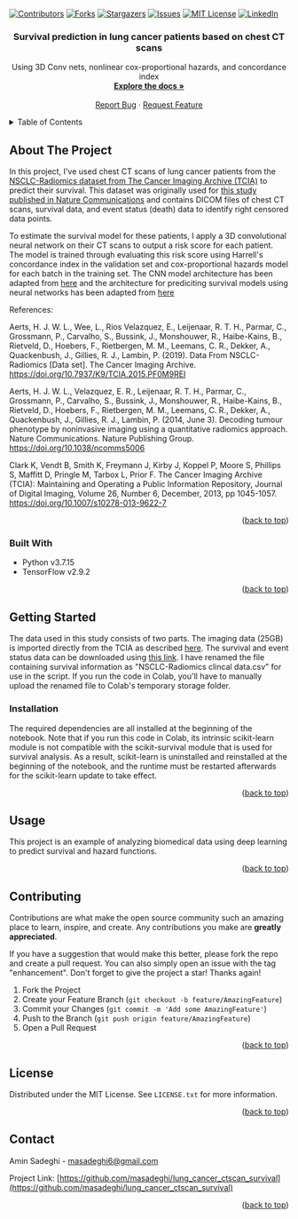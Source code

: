 <!-- Improved compatibility of back to top link: See: https://github.com/othneildrew/Best-README-Template/pull/73 -->
<a name="readme-top"></a>
<!--
*** Thanks for checking out the Best-README-Template. If you have a suggestion
*** that would make this better, please fork the repo and create a pull request
*** or simply open an issue with the tag "enhancement".
*** Don't forget to give the project a star!
*** Thanks again! Now go create something AMAZING! :D
-->



<!-- PROJECT SHIELDS -->
<!--
*** I'm using markdown "reference style" links for readability.
*** Reference links are enclosed in brackets [ ] instead of parentheses ( ).
*** See the bottom of this document for the declaration of the reference variables
*** for contributors-url, forks-url, etc. This is an optional, concise syntax you may use.
*** https://www.markdownguide.org/basic-syntax/#reference-style-links
-->
[![Contributors][contributors-shield]][contributors-url]
[![Forks][forks-shield]][forks-url]
[![Stargazers][stars-shield]][stars-url]
[![Issues][issues-shield]][issues-url]
[![MIT License][license-shield]][license-url]
[![LinkedIn][linkedin-shield]][linkedin-url]


<h3 align="center">Survival prediction in lung cancer patients based on chest CT scans</h3>

  <p align="center">
    Using 3D Conv nets, nonlinear cox-proportional hazards, and concordance index
    <br />
    <a href="https://github.com/masadeghi/lung_cancer_ctscan_survival"><strong>Explore the docs »</strong></a>
    <br />
    <br />
    <a href="https://github.com/masadeghi/lung_cancer_ctscan_survival/issues">Report Bug</a>
    ·
    <a href="https://github.com/masadeghi/lung_cancer_ctscan_survival/issues">Request Feature</a>
  </p>
</div>



<!-- TABLE OF CONTENTS -->
<details>
  <summary>Table of Contents</summary>
  <ol>
    <li>
      <a href="#about-the-project">About The Project</a>
      <ul>
        <li><a href="#built-with">Built With</a></li>
      </ul>
    </li>
    <li>
      <a href="#getting-started">Getting Started</a>
      <ul>
        <li><a href="#installation">Installation</a></li>
      </ul>
    </li>
    <li><a href="#usage">Usage</a></li>
    <li><a href="#contributing">Contributing</a></li>
    <li><a href="#license">License</a></li>
    <li><a href="#contact">Contact</a></li>
  </ol>
</details>



<!-- ABOUT THE PROJECT -->
## About The Project

In this project, I've used chest CT scans of lung cancer patients from the [NSCLC-Radiomics dataset from The Cancer Imaging Archive (TCIA)](https://wiki.cancerimagingarchive.net/display/Public/NSCLC-Radiomics)
to predict their survival. This dataset was originally used for [this study published in Nature Communications](https://www.nature.com/ncomms/2014/140603/ncomms5006/full/ncomms5006.html) and contains
DICOM files of chest CT scans, survival data, and event status (death) data to identify right censored data points.

To estimate the survival model for these patients, I apply a 3D convolutional neural network on their CT scans to output a risk score for each patient. The model is trained through
evaluating this risk score using Harrell's concordance index in the validation set and cox-proportional hazards model for each batch in the training set. The CNN model
architecture has been adapted from [here](https://keras.io/examples/vision/3D_image_classification/) and the architecture for prediciting survival models using neural
networks has been adapted from [here](https://k-d-w.org/blog/2020/05/survival-analysis-for-deep-learning-tutorial-for-tensorflow-2/)

References:

Aerts, H. J. W. L., Wee, L., Rios Velazquez, E., Leijenaar, R. T. H., Parmar, C., Grossmann, P., Carvalho, S., Bussink, J., Monshouwer, R., Haibe-Kains, B., Rietveld, D., Hoebers, F., Rietbergen, M. M., Leemans, C. R., Dekker, A., Quackenbush, J., Gillies, R. J., Lambin, P. (2019). Data From NSCLC-Radiomics [Data set]. The Cancer Imaging Archive. https://doi.org/10.7937/K9/TCIA.2015.PF0M9REI 

Aerts, H. J. W. L., Velazquez, E. R., Leijenaar, R. T. H., Parmar, C., Grossmann, P., Carvalho, S., Bussink, J., Monshouwer, R., Haibe-Kains, B., Rietveld, D., Hoebers, F., Rietbergen, M. M., Leemans, C. R., Dekker, A., Quackenbush, J., Gillies, R. J., Lambin, P. (2014, June 3). Decoding tumour phenotype by noninvasive imaging using a quantitative radiomics approach. Nature Communications. Nature Publishing Group. https://doi.org/10.1038/ncomms5006

Clark K, Vendt B, Smith K, Freymann J, Kirby J, Koppel P, Moore S, Phillips S, Maffitt D, Pringle M, Tarbox L, Prior F. The Cancer Imaging Archive (TCIA): Maintaining and Operating a Public Information Repository, Journal of Digital Imaging, Volume 26, Number 6, December, 2013, pp 1045-1057. https://doi.org/10.1007/s10278-013-9622-7

<p align="right">(<a href="#readme-top">back to top</a>)</p>



### Built With

* Python v3.7.15
* TensorFlow v2.9.2

<p align="right">(<a href="#readme-top">back to top</a>)</p>



<!-- GETTING STARTED -->
## Getting Started

The data used in this study consists of two parts. The imaging data (25GB) is imported directly from the TCIA as described [here](https://github.com/kirbyju/TCIA_Notebooks/blob/main/TCIA_REST_API_Downloads.ipynb).
The survival and event status data can be downloaded using [this link](https://wiki.cancerimagingarchive.net/download/attachments/16056854/NSCLC%20Radiomics%20Lung1.clinical-version3-Oct%202019.csv?version=1&modificationDate=1572013183040&api=v2).
I have renamed the file containing survival information as "NSCLC-Radiomics clincal data.csv" for use in the script. If you run the code in Colab, you'll have to manually upload the renamed file to Colab's
temporary storage folder.

### Installation

The required dependencies are all installed at the beginning of the notebook. Note that if you run this code in Colab, its intrinsic scikit-learn module is not
compatible with the scikit-survival module that is used for survival analysis. As a result, scikit-learn is uninstalled and reinstalled at the beginning of the
notebook, and the runtime must be restarted afterwards for the scikit-learn update to take effect.

<p align="right">(<a href="#readme-top">back to top</a>)</p>



<!-- USAGE EXAMPLES -->
## Usage

This project is an example of analyzing biomedical data using deep learning to predict survival and hazard functions.

<p align="right">(<a href="#readme-top">back to top</a>)</p>



<!-- CONTRIBUTING -->
## Contributing

Contributions are what make the open source community such an amazing place to learn, inspire, and create. Any contributions you make are **greatly appreciated**.

If you have a suggestion that would make this better, please fork the repo and create a pull request. You can also simply open an issue with the tag "enhancement".
Don't forget to give the project a star! Thanks again!

1. Fork the Project
2. Create your Feature Branch (`git checkout -b feature/AmazingFeature`)
3. Commit your Changes (`git commit -m 'Add some AmazingFeature'`)
4. Push to the Branch (`git push origin feature/AmazingFeature`)
5. Open a Pull Request

<p align="right">(<a href="#readme-top">back to top</a>)</p>



<!-- LICENSE -->
## License

Distributed under the MIT License. See `LICENSE.txt` for more information.

<p align="right">(<a href="#readme-top">back to top</a>)</p>



<!-- CONTACT -->
## Contact

Amin Sadeghi - masadeghi6@gmail.com

Project Link: [https://github.com/masadeghi/lung_cancer_ctscan_survival](https://github.com/masadeghi/lung_cancer_ctscan_survival)

<p align="right">(<a href="#readme-top">back to top</a>)</p>



<!-- MARKDOWN LINKS & IMAGES -->
<!-- https://www.markdownguide.org/basic-syntax/#reference-style-links -->
[contributors-shield]: https://img.shields.io/github/contributors/masadeghi/lung_cancer_ctscan_survival.svg?style=for-the-badge
[contributors-url]: https://github.com/masadeghi/lung_cancer_ctscan_survival/graphs/contributors
[forks-shield]: https://img.shields.io/github/forks/masadeghi/lung_cancer_ctscan_survival.svg?style=for-the-badge
[forks-url]: https://github.com/masadeghi/lung_cancer_ctscan_survival/network/members
[stars-shield]: https://img.shields.io/github/stars/masadeghi/lung_cancer_ctscan_survival.svg?style=for-the-badge
[stars-url]: https://github.com/masadeghi/lung_cancer_ctscan_survival/stargazers
[issues-shield]: https://img.shields.io/github/issues/masadeghi/lung_cancer_ctscan_survival.svg?style=for-the-badge
[issues-url]: https://github.com/masadeghi/lung_cancer_ctscan_survival/issues
[license-shield]: https://img.shields.io/github/license/masadeghi/lung_cancer_ctscan_survival.svg?style=for-the-badge
[license-url]: https://github.com/masadeghi/lung_cancer_ctscan_survival/blob/master/LICENSE.txt
[linkedin-shield]: https://img.shields.io/badge/-LinkedIn-black.svg?style=for-the-badge&logo=linkedin&colorB=555
[linkedin-url]: https://www.linkedin.com/in/mohammad-amin-sadeghi-md/

